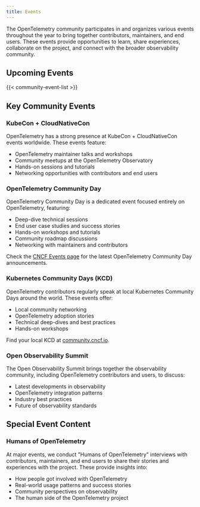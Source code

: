 ```yaml
---
title: Events
---
```


The OpenTelemetry community participates in and organizes various events throughout the year to bring together contributors, maintainers, and end users. These events provide opportunities to learn, share experiences, collaborate on the project, and connect with the broader observability community.

## Upcoming Events

{{< community-event-list >}}


## Key Community Events

### KubeCon + CloudNativeCon

OpenTelemetry has a strong presence at KubeCon + CloudNativeCon events worldwide. These events feature:

- OpenTelemetry maintainer talks and workshops
- Community meetups at the OpenTelemetry Observatory
- Hands-on sessions and tutorials
- Networking opportunities with contributors and end users

### OpenTelemetry Community Day

OpenTelemetry Community Day is a dedicated event focused entirely on OpenTelemetry, featuring:

- Deep-dive technical sessions
- End user case studies and success stories
- Hands-on workshops and tutorials
- Community roadmap discussions
- Networking with maintainers and contributors

Check the [CNCF Events page](https://events.linuxfoundation.org/) for the latest OpenTelemetry Community Day announcements.

### Kubernetes Community Days (KCD)

OpenTelemetry contributors regularly speak at local Kubernetes Community Days around the world. These events offer:

- Local community networking
- OpenTelemetry adoption stories
- Technical deep-dives and best practices
- Hands-on workshops

Find your local KCD at [community.cncf.io](https://community.cncf.io/).

### Open Observability Summit

The Open Observability Summit brings together the observability community, including OpenTelemetry contributors and users, to discuss:

- Latest developments in observability
- OpenTelemetry integration patterns
- Industry best practices
- Future of observability standards

## Special Event Content

### Humans of OpenTelemetry

At major events, we conduct "Humans of OpenTelemetry" interviews with contributors, maintainers, and end users to share their stories and experiences with the project. These provide insights into:

- How people got involved with OpenTelemetry
- Real-world usage patterns and success stories
- Community perspectives on observability
- The human side of the OpenTelemetry project
